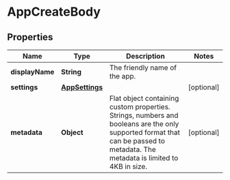 

# AppCreateBody

## Properties

Name | Type | Description | Notes
------------ | ------------- | ------------- | -------------
**displayName** | **String** | The friendly name of the app. | 
**settings** | [**AppSettings**](AppSettings.md) |  |  [optional]
**metadata** | **Object** | Flat object containing custom properties. Strings, numbers and booleans  are the only supported format that can be passed to metadata. The metadata is limited to 4KB in size.  |  [optional]



